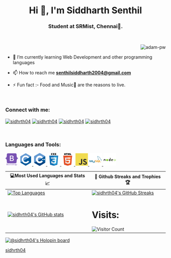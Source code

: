 <h1 align="center">Hi 👋, I'm Siddharth Senthil</h1>
<h3 align="center">Student at SRMist, Chennai🌟.</h3>

<br>

  </p>
  <p><img align="right" src="https://github.com/Adam-pw/Adam-pw/blob/main/animation_500_kxa883sd.gif" alt="adam-pw" /></p>

<br>


- 🌱 I’m currently learning Web Development and other programming languages

- 📫 How to reach me **senthilsiddharth2004@gmail.com**

- ⚡ Fun fact :- Food and Music🎵 are the reasons to live.

<br>

<h3 align="left">Connect with me:</h3>
<p align="left">
  <a href="https://www.linkedin.com/in/sidhrt04/" target="blank"><img align="center"
      src="https://raw.githubusercontent.com/rahuldkjain/github-profile-readme-generator/master/src/images/icons/Social/linked-in-alt.svg"
      alt="sidhrth04" height="30" width="40" /></a>
  <a href="https://instagram.com/sidhrth04" target="blank"><img align="center"
      src="https://raw.githubusercontent.com/rahuldkjain/github-profile-readme-generator/master/src/images/icons/Social/instagram.svg"
      alt="sidhrth04" height="30" width="40" /></a>
  <a href="https://www.hackerrank.com/sidhrth04" target="blank"><img align="center"
      src="https://raw.githubusercontent.com/rahuldkjain/github-profile-readme-generator/master/src/images/icons/Social/hackerrank.svg"
      alt="sidhrth04" height="30" width="40" /></a>
 <a href="https://twitter.com/sidhrth04" target="blank"><img align="center"
      src="https://raw.githubusercontent.com/rahuldkjain/github-profile-readme-generator/master/src/images/icons/Social/twitter.svg"
      alt="sidhrth04" height="30" width="40" /></a>
</p>

<br>

<h3 align="left">Languages and Tools:</h3>
<p align="left"> 
    <img src="https://raw.githubusercontent.com/devicons/devicon/master/icons/bootstrap/bootstrap-plain-wordmark.svg"
      alt="bootstrap" width="40" height="40" /> </a> <a href="https://www.cprogramming.com/" target="_blank"
    rel="noreferrer"> <img src="https://raw.githubusercontent.com/devicons/devicon/master/icons/c/c-original.svg"
      alt="c" width="40" height="40" /> </a> <a href="https://www.w3schools.com/cpp/" target="_blank" rel="noreferrer">
    <img src="https://raw.githubusercontent.com/devicons/devicon/master/icons/cplusplus/cplusplus-original.svg"
      alt="cplusplus" width="40" height="40" /> </a> <a href="https://www.w3schools.com/css/" target="_blank"
    rel="noreferrer"> <img
      src="https://raw.githubusercontent.com/devicons/devicon/master/icons/css3/css3-original-wordmark.svg" alt="css3"
      width="40" height="40" /> </a> <a href="https://www.w3.org/html/" target="_blank" rel="noreferrer"> <img
      src="https://raw.githubusercontent.com/devicons/devicon/master/icons/html5/html5-original-wordmark.svg"
      alt="html5" width="40" height="40" /> </a>  <a href="https://developer.mozilla.org/en-US/docs/Web/JavaScript" target="_blank"
    rel="noreferrer"> <img
      src="https://raw.githubusercontent.com/devicons/devicon/master/icons/javascript/javascript-original.svg"
      alt="javascript" width="40" height="40" /> </a> <a href="https://www.mysql.com/" target="_blank" rel="noreferrer"> <img
      src="https://raw.githubusercontent.com/devicons/devicon/master/icons/mysql/mysql-original-wordmark.svg"
      alt="mysql" width="40" height="40" /> </a> </a> <a href="https://nodejs.org" target="_blank" rel="noreferrer"> <img
      src="https://raw.githubusercontent.com/devicons/devicon/master/icons/nodejs/nodejs-original-wordmark.svg"
      alt="nodejs" width="40" height="40" /> </a> 
<br>

<!-- <h3>Statistical Data :-</h3>
 
<p><img align="left"
    src="https://github-readme-stats.vercel.app/api/top-langs?username=sidhrth04&show_icons=true&locale=en&bg_color=0d1117&text_color=ffffff&layout=compact"
    alt="sidhrth04" 
    bg_color=#808080/>|<img align="right" src="https://github-readme-stats.vercel.app/api?username=sidhrth04&show_icons=true&locale=en&bg_color=0d1117&text_color=ffffff&repo=convoychat"
    alt="sidhrth04" /></p>

<p><img align="bottom" src="https://github-readme-streak-stats.herokuapp.com/?user=sidhrth04&theme=dark&background=0d1117&date_format=M%20j%5B%2C%20Y%5D" alt="sidhrth04" /></p>
      
<p align="left"> <a href="https://twitter.com/" target="blank"><img
      src="https://img.shields.io/twitter/follow/?logo=twitter&style=for-the-badge" alt="" /></a> </p> -->
      
|💻Most Used Languages and Stats 📈|🎯 Github Streaks and Trophies 🏆|
|-----------------------------------|----------------------------------|
|[![Top Languages](https://github-readme-stats.vercel.app/api/top-langs/?username=sidhrth04&show_icons=true&theme=midnight-purple&layout=compact&hide_title=true)](https://github.com/sidhrth04)|[![sidhrth04's GitHub Streaks](https://github-readme-streak-stats.herokuapp.com/?user=sidhrth04&theme=midnight-purple&hide_border=true)](https://github.com/sidhrth04)
|[![sidhrth04's GitHub stats](https://github-readme-stats.vercel.app/api?username=sidhrth04&show_icons=true&theme=ayu-mirage&hide_title=true)](https://github.com/sidhrth04)|<h1 >Visits: </h1> ![Visitor Count](https://profile-counter.glitch.me/sidhrth04/count.svg)

[![@sidhrth04's Holopin board](https://holopin.me/sidhrth04)](https://holopin.io/@sidhrth04)



[sidhrth04](https://github.com/sidhrth04)
